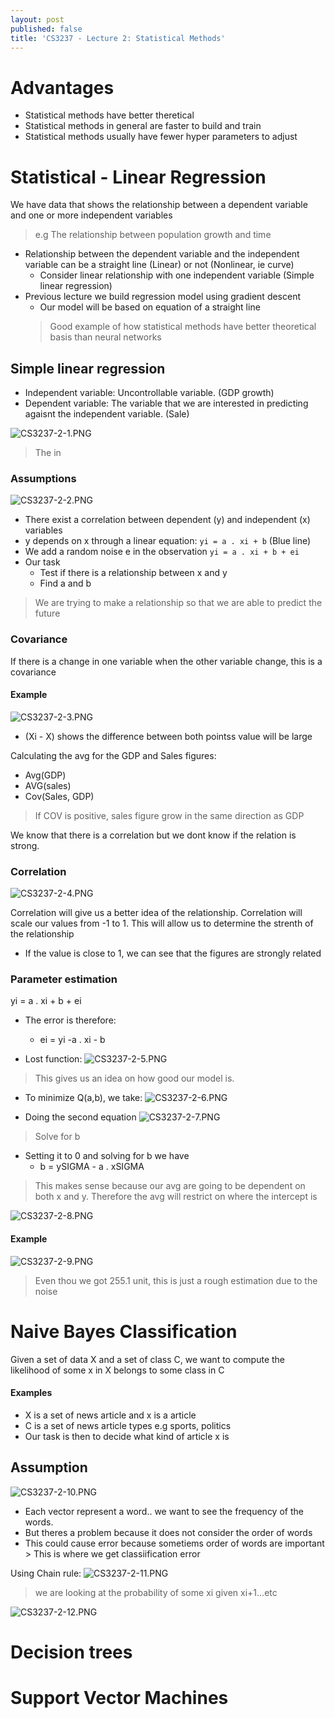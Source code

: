 ```yaml
---
layout: post
published: false
title: 'CS3237 - Lecture 2: Statistical Methods'
---
```

# Advantages 
- Statistical methods have better theretical
- Statistical methods in general are faster to build and train
- Statistical methods usually have fewer hyper parameters to adjust

# Statistical - Linear Regression

We have data that shows the relationship between a dependent variable and one or more independent variables
> e.g The relationship between population growth and time

- Relationship between the dependent variable and the independent variable can be a straight line (Linear) or not (Nonlinear, ie curve)
	- Consider linear relationship with one independent variable (Simple linear regression)
- Previous lecture we build regression model using gradient descent
  - Our model will be based on equation of a straight line
  > Good example of how statistical methods have better theoretical basis than neural networks

## Simple linear regression
- Independent variable: Uncontrollable variable. (GDP growth)
- Dependent variable: The variable that we are interested in predicting agaisnt the independent variable. (Sale)

![CS3237-2-1.PNG]({{site.baseurl}}/img/CS3237-2-1.PNG)

> The in


### Assumptions

![CS3237-2-2.PNG]({{site.baseurl}}/img/CS3237-2-2.PNG)


- There exist a correlation between dependent (y) and independent (x) variables
- y depends on x through a linear equation:
	`yi = a . xi + b` (Blue line)
- We add a random noise e in the observation 
	`yi = a . xi + b + ei`
- Our task
	- Test if there is a relationship between x and y
    - Find a and b

> We are trying to make a relationship so that we are able to predict the future

### Covariance 

If there is a change in one variable when the other variable change, this is a covariance

#### Example
![CS3237-2-3.PNG]({{site.baseurl}}/img/CS3237-2-3.PNG)

- (Xi - X) shows the difference between both pointss value will be large 

Calculating the avg for the GDP and Sales figures:
- Avg(GDP)
- AVG(sales)
- Cov(Sales, GDP)
> If COV is positive, sales figure grow in the same direction as GDP

We know that there is a correlation but we dont know if the relation is strong. 

### Correlation

![CS3237-2-4.PNG]({{site.baseurl}}/img/CS3237-2-4.PNG)

Correlation will give us a better idea of the relationship. Correlation will scale our values from -1 to 1. This will allow us to determine the strenth of the relationship

- If the value is close to 1, we can see that the figures are strongly related

### Parameter estimation

yi = a . xi + b + ei

- The error is therefore:
   - ei = yi -a . xi - b

- Lost function:
![CS3237-2-5.PNG]({{site.baseurl}}/img/CS3237-2-5.PNG)

> This gives us an idea on how good our model is.

- To minimize Q(a,b), we take:
![CS3237-2-6.PNG]({{site.baseurl}}/img/CS3237-2-6.PNG)

- Doing the second equation
![CS3237-2-7.PNG]({{site.baseurl}}/img/CS3237-2-7.PNG)


> Solve for b

- Setting it to 0 and solving for b we have
	- b = ySIGMA - a . xSIGMA

> This makes sense because our avg are going to be dependent on both x and y. Therefore the avg will restrict on where the intercept is

![CS3237-2-8.PNG]({{site.baseurl}}/img/CS3237-2-8.PNG)

#### Example

![CS3237-2-9.PNG]({{site.baseurl}}/img/CS3237-2-9.PNG)

> Even thou we got 255.1 unit, this is just a rough estimation due to the noise

# Naive Bayes Classification
Given a set of data X and a set of class C, we want to compute the likelihood of some x in X belongs to some class in C

#### Examples
- X is a set of news article and x is a article
- C is a set of news article types e.g sports, politics
- Our task is then to decide what kind of article x is

## Assumption

![CS3237-2-10.PNG]({{site.baseurl}}/img/CS3237-2-10.PNG)

- Each vector represent a word.. we want to see the frequency of the words. 
- But theres a problem because it does not consider the order of words
- This could cause error because sometiems order of words are important > This is where we get classiification error


Using Chain rule:
![CS3237-2-11.PNG]({{site.baseurl}}/img/CS3237-2-11.PNG)
> we are looking at the probability of some xi given xi+1...etc
> 
> 


![CS3237-2-12.PNG]({{site.baseurl}}/img/CS3237-2-12.PNG)




# Decision trees
# Support Vector Machines
